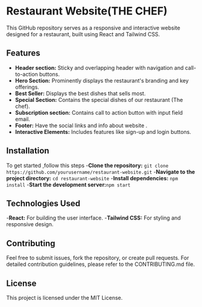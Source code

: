 # Restaurant Website(THE CHEF)
This GitHub repository serves as a responsive and interactive website designed for a restaurant, built using React and Tailwind CSS.

## Features
- **Header section:** Sticky and overlapping header with navigation and call-to-action buttons.
- **Hero Section:** Prominently displays the restaurant's branding and key offerings.
- **Best Seller:** Displays the best dishes that sells most.
- **Special Section:** Contains the special dishes of our restaurant (The chef).
- **Subscription section:** Contains call to action button with input field email.
- **Footer:** Have the social links and info about website .
- **Interactive Elements:** Includes features like sign-up and login buttons.

## Installation
To get started ,follow this steps
-**Clone the repository:** `git clone https://github.com/yourusername/restaurant-website.git`
-**Navigate to the project directory:** `cd restaurant-website`
-**Install dependencies:** `npm install`
-**Start the development server:**`npm start`

## Technologies Used
-**React:** For building the user interface.
-**Tailwind CSS:** For styling and responsive design.

## Contributing
Feel free to submit issues, fork the repository, or create pull requests. For detailed contribution guidelines, please refer to the CONTRIBUTING.md file.

## License
This project is licensed under the MIT License.
